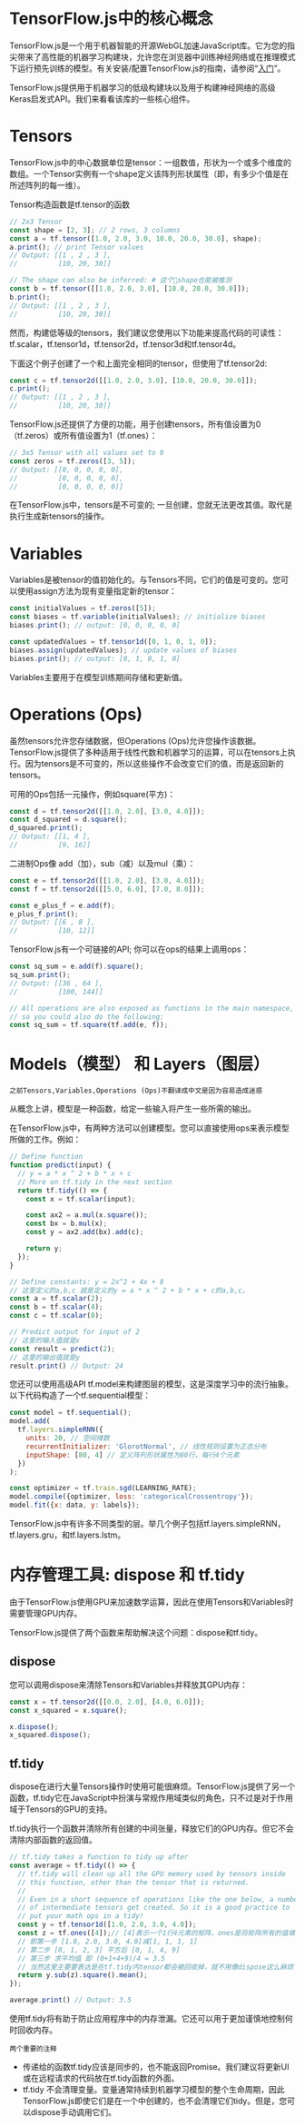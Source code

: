 # TensorFlow.js中的核心概念
TensorFlow.js是一个用于机器智能的开源WebGL加速JavaScript库。它为您的指尖带来了高性能的机器学习构建块，允许您在浏览器中训练神经网络或在推理模式下运行预先训练的模型。有关安装/配置TensorFlow.js的指南，请参阅“[入门](https://js.tensorflow.org/index.html#getting-started)”。

TensorFlow.js提供用于机器学习的低级构建块以及用于构建神经网络的高级Keras启发式API。我们来看看该库的一些核心组件。

# Tensors
TensorFlow.js中的中心数据单位是tensor：一组数值，形状为一个或多个维度的数组。一个Tensor实例有一个shape定义该阵列形状属性（即，有多少个值是在所述阵列的每一维）。

Tensor构造函数是tf.tensor的函数

```js
// 2x3 Tensor
const shape = [2, 3]; // 2 rows, 3 columns
const a = tf.tensor([1.0, 2.0, 3.0, 10.0, 20.0, 30.0], shape);
a.print(); // print Tensor values
// Output: [[1 , 2 , 3 ],
//          [10, 20, 30]]

// The shape can also be inferred: # 这个shape也能被推测
const b = tf.tensor([[1.0, 2.0, 3.0], [10.0, 20.0, 30.0]]);
b.print();
// Output: [[1 , 2 , 3 ],
//          [10, 20, 30]]
```
然而，构建低等级的tensors，我们建议您使用以下功能来提高代码的可读性：tf.scalar，tf.tensor1d，tf.tensor2d，tf.tensor3d和tf.tensor4d。

下面这个例子创建了一个和上面完全相同的tensor，但使用了tf.tensor2d:
```js
const c = tf.tensor2d([[1.0, 2.0, 3.0], [10.0, 20.0, 30.0]]);
c.print();
// Output: [[1 , 2 , 3 ],
//          [10, 20, 30]]
```

TensorFlow.js还提供了方便的功能，用于创建tensors，所有值设置为0（tf.zeros）或所有值设置为1（tf.ones）：
```js
// 3x5 Tensor with all values set to 0
const zeros = tf.zeros([3, 5]);
// Output: [[0, 0, 0, 0, 0],
//          [0, 0, 0, 0, 0],
//          [0, 0, 0, 0, 0]]
```

在TensorFlow.js中，tensors是不可变的; 一旦创建，您就无法更改其值。取代是执行生成新tensors的操作。

# Variables
Variables是被tensor的值初始化的。与Tensors不同，它们的值是可变的。您可以使用assign方法为现有变量指定新的tensor：
```js
const initialValues = tf.zeros([5]);
const biases = tf.variable(initialValues); // initialize biases
biases.print(); // output: [0, 0, 0, 0, 0]

const updatedValues = tf.tensor1d([0, 1, 0, 1, 0]);
biases.assign(updatedValues); // update values of biases
biases.print(); // output: [0, 1, 0, 1, 0]
```

Variables主要用于在模型训练期间存储和更新值。

# Operations (Ops)
虽然tensors允许您存储数据，但Operations (Ops)允许您操作该数据。TensorFlow.js提供了多种适用于线性代数和机器学习的运算，可以在tensors上执行。因为tensors是不可变的，所以这些操作不会改变它们的值，而是返回新的tensors。

可用的Ops包括一元操作，例如square(平方)：
```js
const d = tf.tensor2d([[1.0, 2.0], [3.0, 4.0]]);
const d_squared = d.square();
d_squared.print();
// Output: [[1, 4 ],
//          [9, 16]]
```

二进制Ops像 add（加），sub（减）以及mul（乘）：
```js
const e = tf.tensor2d([[1.0, 2.0], [3.0, 4.0]]);
const f = tf.tensor2d([[5.0, 6.0], [7.0, 8.0]]);

const e_plus_f = e.add(f);
e_plus_f.print();
// Output: [[6 , 8 ],
//          [10, 12]]
```

TensorFlow.js有一个可链接的API; 你可以在ops的结果上调用ops：

```js
const sq_sum = e.add(f).square();
sq_sum.print();
// Output: [[36 , 64 ],
//          [100, 144]]

// All operations are also exposed as functions in the main namespace,
// so you could also do the following:
const sq_sum = tf.square(tf.add(e, f));
```
# Models（模型） 和 Layers（图层）
`之前Tensors,Variables,Operations (Ops)不翻译成中文是因为容易造成迷惑`

从概念上讲，模型是一种函数，给定一些输入将产生一些所需的输出。

在TensorFlow.js中，有两种方法可以创建模型。您可以直接使用ops来表示模型所做的工作。例如：
```js
// Define function
function predict(input) {
  // y = a * x ^ 2 + b * x + c
  // More on tf.tidy in the next section
  return tf.tidy(() => {
    const x = tf.scalar(input);

    const ax2 = a.mul(x.square());
    const bx = b.mul(x);
    const y = ax2.add(bx).add(c);

    return y;
  });
}

// Define constants: y = 2x^2 + 4x + 8
// 这里定义的a,b,c 就是定义的y = a * x ^ 2 + b * x + c的a,b,c。
const a = tf.scalar(2);
const b = tf.scalar(4);
const c = tf.scalar(8);

// Predict output for input of 2
// 这里的输入值就是x
const result = predict(2);
// 这里的输出值就是y
result.print() // Output: 24
```

您还可以使用高级API tf.model来构建图层的模型，这是深度学习中的流行抽象。以下代码构造了一个tf.sequential模型：

```js
const model = tf.sequential();
model.add(
  tf.layers.simpleRNN({
    units: 20, // 空间维数
    recurrentInitializer: 'GlorotNormal', // 线性规则设置为正态分布
    inputShape: [80, 4] // 定义阵列形状属性为80行，每行4个元素
  })
);

const optimizer = tf.train.sgd(LEARNING_RATE);
model.compile({optimizer, loss: 'categoricalCrossentropy'});
model.fit({x: data, y: labels});
```

TensorFlow.js中有许多不同类型的层。举几个例子包括tf.layers.simpleRNN，tf.layers.gru，和tf.layers.lstm。

# 内存管理工具: dispose 和 tf.tidy

由于TensorFlow.js使用GPU来加速数学运算，因此在使用Tensors和Variables时需要管理GPU内存。

TensorFlow.js提供了两个函数来帮助解决这个问题：dispose和tf.tidy。

## dispose
您可以调用dispose来清除Tensors和Variables并释放其GPU内存：
```js
const x = tf.tensor2d([[0.0, 2.0], [4.0, 6.0]]);
const x_squared = x.square();

x.dispose();
x_squared.dispose();
```

## tf.tidy

dispose在进行大量Tensors操作时使用可能很麻烦。TensorFlow.js提供了另一个函数，tf.tidy它在JavaScript中扮演与常规作用域类似的角色，只不过是对于作用域于Tensors的GPU的支持。

tf.tidy执行一个函数并清除所有创建的中间张量，释放它们的GPU内存。但它不会清除内部函数的返回值。
```js
// tf.tidy takes a function to tidy up after
const average = tf.tidy(() => {
  // tf.tidy will clean up all the GPU memory used by tensors inside
  // this function, other than the tensor that is returned.
  //
  // Even in a short sequence of operations like the one below, a number
  // of intermediate tensors get created. So it is a good practice to
  // put your math ops in a tidy!
  const y = tf.tensor1d([1.0, 2.0, 3.0, 4.0]);
  const z = tf.ones([4]);// [4]表示一个1行4元素的矩阵，ones是将矩阵所有的值填充为1
  // 即第一步 [1.0, 2.0, 3.0, 4.0]减[1, 1, 1, 1]
  // 第二步 [0, 1, 2, 3] 平方后 [0, 1, 4, 9]
  // 第三步 求平均值 即 (0+1+4+9)/4 = 3.5
  // 当然这里主要要表达是在tf.tidy内tensor都会被回收掉，就不用像dispose这么麻烦
  return y.sub(z).square().mean();
});

average.print() // Output: 3.5
```

使用tf.tidy将有助于防止应用程序中的内存泄漏。它还可以用于更加谨慎地控制何时回收内存。

`两个重要的注释`
* 传递给的函数tf.tidy应该是同步的，也不能返回Promise。我们建议将更新UI或在远程请求的代码放在tf.tidy函数的外面。
* tf.tidy 不会清理变量。变量通常持续到机器学习模型的整个生命周期，因此TensorFlow.js即使它们是在一个中创建的，也不会清理它们tidy。但是，您可以dispose手动调用它们。